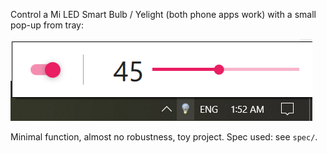 Control a Mi LED Smart Bulb / Yelight (both phone apps work) with a small pop-up from tray:

![screenshot](screenshot.png)

Minimal function, almost no robustness, toy project.
Spec used: see `spec/`.
